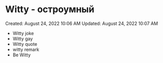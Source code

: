 # Witty - остроумный

Created: August 24, 2022 10:06 AM
Updated: August 24, 2022 10:07 AM

- Witty joke
- Witty gay
- Witty quote
- witty remark
- Be Witty